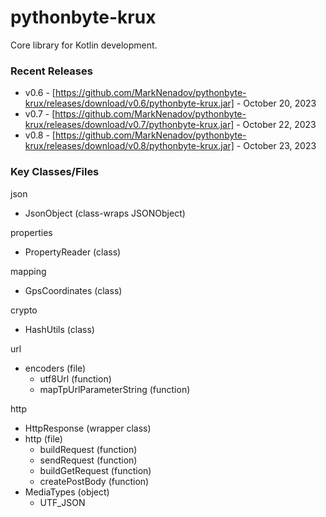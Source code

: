 # pythonbyte-krux
Core library for Kotlin development.

### Recent Releases ###

* v0.6 - [https://github.com/MarkNenadov/pythonbyte-krux/releases/download/v0.6/pythonbyte-krux.jar] - October 20, 2023
* v0.7 - [https://github.com/MarkNenadov/pythonbyte-krux/releases/download/v0.7/pythonbyte-krux.jar] - October 22, 2023
* v0.8 - [https://github.com/MarkNenadov/pythonbyte-krux/releases/download/v0.8/pythonbyte-krux.jar] - October 23, 2023

### Key Classes/Files

json
* JsonObject (class-wraps JSONObject)

properties
* PropertyReader (class)

mapping
* GpsCoordinates (class)

crypto
* HashUtils (class)

url
* encoders (file)
    * utf8Url (function)
    * mapTpUrlParameterString (function)

http
* HttpResponse (wrapper class)
* http (file)
  * buildRequest (function)
  * sendRequest (function)
  * buildGetRequest (function)
  * createPostBody (function)
* MediaTypes (object)
  * UTF_JSON